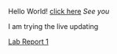 Hello World!
[click here](https://jasondai1219.github.io/cse15l-lab-reports/Testing.html)
*See you*

I am trying the live updating

[Lab Report 1](https://github.com/JasonDai1219/cse15l-lab-reports/lab-report-1-week-0.html)
